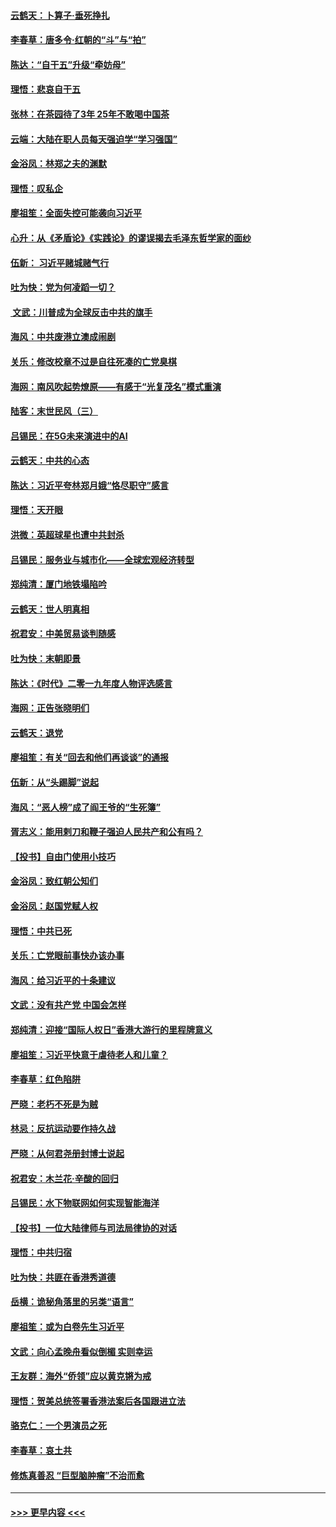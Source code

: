 #### [云鹤天：卜算子‧垂死挣扎](../pages/nsc993/n11739956.md?t=12240044) 
#### [李春草：唐多令‧红朝的“斗”与“拍”](../pages/nsc993/n11739830.md?t=12240044) 
#### [陈达：“自干五”升级“牵妨母”](../pages/nsc993/n11739724.md?t=12240044) 
#### [理悟：悲哀自干五](../pages/nsc993/n11739547.md?t=12240044) 
#### [张林：在茶园待了3年 25年不敢喝中国茶](../pages/nsc993/n11739240.md?t=12240044) 
#### [云端：大陆在职人员每天强迫学“学习强国”](../pages/nsc993/n11738735.md?t=12240044) 
#### [金浴凤：林郑之夫的渊默](../pages/nsc993/n11737735.md?t=12240044) 
#### [理悟：叹私企](../pages/nsc993/n11737715.md?t=12240044) 
#### [廖祖笙：全面失控可能袭向习近平](../pages/nsc993/n11737704.md?t=12240044) 
#### [心升：从《矛盾论》《实践论》的谬误揭去毛泽东哲学家的面纱](../pages/nsc993/n11736962.md?t=12240044) 
#### [伍新： 习近平赌城赌气行](../pages/nsc993/n11736929.md?t=12240044) 
#### [吐为快：党为何凌蹈一切？](../pages/nsc993/n11736915.md?t=12240044) 
#### [ 文武：川普成为全球反击中共的旗手](../pages/nsc993/n11736882.md?t=12240044) 
#### [海风：中共废港立澳成闹剧](../pages/nsc993/n11735857.md?t=12240044) 
#### [关乐：修改校章不过是自往死凑的亡党臭棋](../pages/nsc993/n11735097.md?t=12240044) 
#### [海网：南风吹起势燎原——有感于“光复茂名”模式重演](../pages/nsc993/n11732308.md?t=12240044) 
#### [陆客：末世民风（三）](../pages/nsc993/n11732211.md?t=12240044) 
#### [吕锡民：在5G未来演进中的AI](../pages/nsc993/n11730010.md?t=12240044) 
#### [云鹤天：中共的心态](../pages/nsc993/n11729906.md?t=12240044) 
#### [陈达：习近平夸林郑月娥“恪尽职守”感言](../pages/nsc993/n11729881.md?t=12240044) 
#### [理悟：天开眼](../pages/nsc993/n11729699.md?t=12240044) 
#### [洪微：英超球星也遭中共封杀](../pages/nsc993/n11727243.md?t=12240044) 
#### [吕锡民：服务业与城市化——全球宏观经济转型](../pages/nsc993/n11725845.md?t=12240044) 
#### [郑纯清：厦门地铁塌陷吟](../pages/nsc993/n11725813.md?t=12240044) 
#### [云鹤天：世人明真相](../pages/nsc993/n11725621.md?t=12240044) 
#### [祝君安：中美贸易谈判随感](../pages/nsc993/n11725609.md?t=12240044) 
#### [吐为快：末朝即景](../pages/nsc993/n11723365.md?t=12240044) 
#### [陈达：《时代》二零一九年度人物评选感言](../pages/nsc993/n11723337.md?t=12240044) 
#### [海网：正告张晓明们](../pages/nsc993/n11723228.md?t=12240044) 
#### [云鹤天：退党](../pages/nsc993/n11723056.md?t=12240044) 
#### [廖祖笙：有关“回去和他们再谈谈”的通报](../pages/nsc993/n11722442.md?t=12240044) 
#### [伍新：从“头踢脚”说起](../pages/nsc993/n11722429.md?t=12240044) 
#### [海风：“恶人榜”成了阎王爷的“生死簿”](../pages/nsc993/n11722272.md?t=12240044) 
#### [胥志义：能用剌刀和鞭子强迫人民共产和公有吗？](../pages/nsc993/n11720569.md?t=12240044) 
#### [【投书】自由门使用小技巧](../pages/nsc993/n11720180.md?t=12240044) 
#### [金浴凤：致红朝公知们](../pages/nsc993/n11720563.md?t=12240044) 
#### [金浴凤：赵国党赋人权](../pages/nsc993/n11720533.md?t=12240044) 
#### [理悟：中共已死](../pages/nsc993/n11720233.md?t=12240044) 
#### [关乐：亡党眼前事快办该办事](../pages/nsc993/n11719160.md?t=12240044) 
#### [海风：给习近平的十条建议](../pages/nsc993/n11717616.md?t=12240044) 
#### [文武：没有共产党 中国会怎样](../pages/nsc993/n11717584.md?t=12240044) 
#### [郑纯清：迎接“国际人权日”香港大游行的里程牌意义](../pages/nsc993/n11717417.md?t=12240044) 
#### [廖祖笙：习近平快意于虐待老人和儿童？](../pages/nsc993/n11715313.md?t=12240044) 
#### [李春草：红色陷阱](../pages/nsc993/n11715029.md?t=12240044) 
#### [严晓：老朽不死是为贼](../pages/nsc993/n11712910.md?t=12240044) 
#### [林忌：反抗运动要作持久战](../pages/nsc993/n11712623.md?t=12240044) 
#### [严晓：从何君尧册封博士说起](../pages/nsc993/n11712465.md?t=12240044) 
#### [祝君安：木兰花·辛酸的回归](../pages/nsc993/n11712381.md?t=12240044) 
#### [吕锡民：水下物联网如何实现智能海洋](../pages/nsc993/n11711158.md?t=12240044) 
#### [【投书】一位大陆律师与司法局律协的对话](../pages/nsc993/n11709675.md?t=12240044) 
#### [理悟：中共归宿](../pages/nsc993/n11710059.md?t=12240044) 
#### [吐为快：共匪在香港秀道德](../pages/nsc993/n11709979.md?t=12240044) 
#### [岳横：诡秘角落里的另类“语言”](../pages/nsc993/n11709792.md?t=12240044) 
#### [廖祖笙：或为白卷先生习近平](../pages/nsc993/n11708330.md?t=12240044) 
#### [文武：向心孟晚舟看似倒楣 实则幸运](../pages/nsc993/n11708236.md?t=12240044) 
#### [王友群：海外“侨领”应以黄克锵为戒](../pages/nsc993/n11706176.md?t=12240044) 
#### [理悟：贺美总统签署香港法案后各国跟进立法](../pages/nsc993/n11706853.md?t=12240044) 
#### [骆克仁：一个男演员之死](../pages/nsc993/n11706677.md?t=12240044) 
#### [李春草：哀土共](../pages/nsc993/n11706255.md?t=12240044) 
#### [修炼真善忍 “巨型脑肿瘤”不治而愈](../pages/nsc993/n11705340.md?t=12240044) 

----
#### [ >>> 更早内容 <<< ](../indexes/nsc993-earlier.md)
